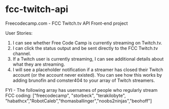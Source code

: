 # fcc-twitch-api
Freecodecamp.com - FCC Twitch.tv API Front-end project

User Stories:
1. I can see whether Free Code Camp is currently streaming on Twitch.tv.
2. I can click the status output and be sent directly to the FCC Twitch.tv channel.
3. If a Twitch user is currently streaming, I can see additional details about what they are streaming.
4. I will see a placeholder notification if a streamer has closed their Twitch account (or the account never existed).  You can see how this works by adding brunofin and comster404 to your array of Twitch streamers.

FYI - The following array has usernames of people who regularly stream FCC coding: ["freecodecamp", "storbeck", "terakilobyte", "habathcx","RobotCaleb","thomasballinger","noobs2ninjas","beohoff"]
